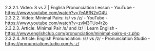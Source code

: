 2.3.2.1. Video: S vs Z | English Pronunciation Lesson - YouTube - https://www.youtube.com/watch?v=7eA6fN2vO4U  
2.3.2.2. Video: Minimal Pairs: /s/ vs /z/ - YouTube - https://www.youtube.com/watch?v=zvM3TUo4r2o  
2.3.2.3. Article: Minimal Pair /s/ and /z/ | Learn English - https://www.englishclub.com/pronunciation/minimal-pairs-s-z.php  
2.3.2.4. Article: English Pronunciation: /s/ vs /z/ - Pronunciation Studio - https://pronunciationstudio.com/s-z/  
